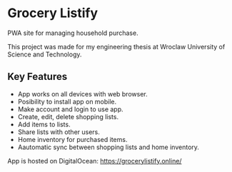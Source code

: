# Grocery Listify

PWA site for managing household purchase.

This project was made for my engineering thesis at Wroclaw University of Science and Technology.

## Key Features
- App works on all devices with web browser.
- Posibility to install app on mobile.
- Make account and login to use app.
- Create, edit, delete shopping lists.
- Add items to lists.
- Share lists with other users.
- Home inventory for purchased items.
- Aautomatic sync between shopping lists and home inventory.

App is hosted on DigitalOcean:
https://grocerylistify.online/
